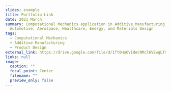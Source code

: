 ```yaml
---
slides: example
title: Portfolio Link
date: 2021 March
summary: Computational Mechanics application in Additive Manufacturing,
  Automotive, Aerospace, Healthcare, Energy, and Materials Design
tags:
  - Computational Mechanics
  - Additive Manufacturing
  - Product Design
external_link: https://drive.google.com/file/d/1ft0HuOVIdeCNMcl6VEwqLTGfbmDwNQuc/view?usp=sharing
links: null
image:
  caption: ""
  focal_point: Center
  filename: ""
  preview_only: false
---
```

